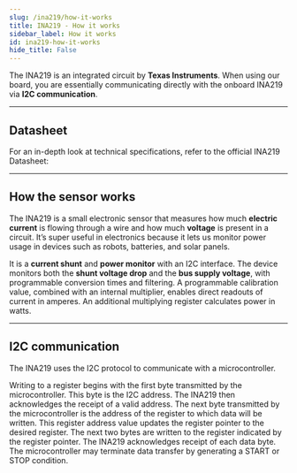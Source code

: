```yaml
---  
slug: /ina219/how-it-works  
title: INA219 - How it works
sidebar_label: How it works
id: ina219-how-it-works  
hide_title: False  
---  
```


The INA219 is an integrated circuit by **Texas Instruments**. When using our board, you are essentially communicating directly with the onboard INA219 via **I2C communication**.

<CenteredImage src="/img/ina219/onboard.webp" alt="INA219 sensor on board" caption="INA219 sensor on the board" width="400px" />

---

## Datasheet

For an in-depth look at technical specifications, refer to the official INA219 Datasheet:  

<QuickLink  
  title="INA219 Datasheet"  
  description="Detailed technical documentation for the INA219 sensor"  
  url="https://soldered.com/productdata/2022/03/Soldered_INA219_datasheet.pdf"  
/>

---

## How the sensor works

The INA219 is a small electronic sensor that measures how much **electric current** is flowing through a wire and how much **voltage** is present in a circuit. It’s super useful in electronics because it lets us monitor power usage in devices such as robots, batteries, and solar panels.

It is a **current shunt** and **power monitor** with an I2C interface. The device monitors both the **shunt voltage drop** and the **bus supply voltage**, with programmable conversion times and filtering. A programmable calibration value, combined with an internal multiplier, enables direct readouts of current in amperes. An additional multiplying register calculates power in watts.

<CenteredImage src="/img/ina219/schematic.png" alt="Simplified schematic of the INA219 sensor" caption="Simplified schematic of the INA219 sensor" width="600px" />

---

## I2C communication

The INA219 uses the I2C protocol to communicate with a microcontroller.

Writing to a register begins with the first byte transmitted by the microcontroller. This byte is the I2C address. The INA219 then acknowledges the receipt of a valid address. The next byte transmitted by the microcontroller is the address of the register to which data will be written. This register address value updates the register pointer to the desired register. The next two bytes are written to the register indicated by the register pointer. The INA219 acknowledges receipt of each data byte. The microcontroller may terminate data transfer by generating a START or STOP condition.